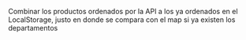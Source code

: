 Combinar los productos ordenados por la API a los ya ordenados en el LocalStorage, justo en donde se compara con el map si ya existen los departamentos
